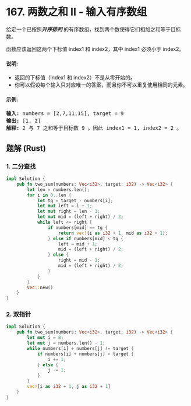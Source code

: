 # 167. 两数之和 II - 输入有序数组
给定一个已按照***升序排列*** 的有序数组，找到两个数使得它们相加之和等于目标数。

函数应该返回这两个下标值 index1 和 index2，其中 index1 必须小于 index2。

#### 说明:
* 返回的下标值（index1 和 index2）不是从零开始的。
* 你可以假设每个输入只对应唯一的答案，而且你不可以重复使用相同的元素。

#### 示例:
<pre>
<strong>输入:</strong> numbers = [2,7,11,15], target = 9
<strong>输出:</strong> [1, 2]
<strong>解释:</strong> 2 与 7 之和等于目标数 9 。因此 index1 = 1, index2 = 2 。
</pre>

## 题解 (Rust)

### 1. 二分查找
```Rust
impl Solution {
    pub fn two_sum(numbers: Vec<i32>, target: i32) -> Vec<i32> {
        let len = numbers.len();
        for i in 0..len {
            let tg = target - numbers[i];
            let mut left = i + 1;
            let mut right = len - 1;
            let mut mid = (left + right) / 2;
            while left <= right {
                if numbers[mid] == tg {
                    return vec![i as i32 + 1, mid as i32 + 1];
                } else if numbers[mid] < tg {
                    left = mid + 1;
                    mid = (left + right) / 2;
                } else {
                    right = mid - 1;
                    mid = (left + right) / 2;
                }
            }
        }
        Vec::new()
    }
}
```

### 2. 双指针
```Rust
impl Solution {
    pub fn two_sum(numbers: Vec<i32>, target: i32) -> Vec<i32> {
        let mut i = 0;
        let mut j = numbers.len() - 1;
        while numbers[i] + numbers[j] != target {
            if numbers[i] + numbers[j] < target {
                i += 1;
            } else {
                j -= 1;
            }
        }
        vec![i as i32 + 1, j as i32 + 1]
    }
}
```
